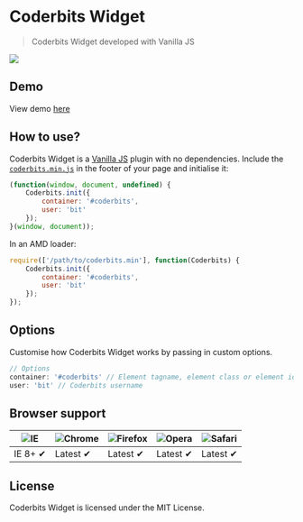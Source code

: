 # Coderbits Widget
> Coderbits Widget developed with Vanilla JS

![](https://raw.github.com/pinceladasdaweb/Coderbits-Widget/master/example/screenshot.png)

## Demo
View demo [here](http://www.pinceladasdaweb.com.br/blog/uploads/coderbits/)

## How to use?
Coderbits Widget is a [Vanilla JS](http://vanilla-js.com/) plugin with no dependencies. Include the [`coderbits.min.js`](build/coderbits.min.js) in the footer of your page and initialise it:

```javascript
(function(window, document, undefined) {
    Coderbits.init({
        container: '#coderbits',
        user: 'bit'
    });
}(window, document));
```
In an AMD loader:

```js
require(['/path/to/coderbits.min'], function(Coderbits) {
    Coderbits.init({
        container: '#coderbits',
        user: 'bit'
    });
});
```

## Options
Customise how Coderbits Widget works by passing in custom options.

```javascript
// Options
container: '#coderbits' // Element tagname, element class or element id
user: 'bit' // Coderbits username
```

## Browser support

![IE](https://cloud.githubusercontent.com/assets/398893/3528325/20373e76-078e-11e4-8e3a-1cb86cf506f0.png) | ![Chrome](https://cloud.githubusercontent.com/assets/398893/3528328/23bc7bc4-078e-11e4-8752-ba2809bf5cce.png) | ![Firefox](https://cloud.githubusercontent.com/assets/398893/3528329/26283ab0-078e-11e4-84d4-db2cf1009953.png) | ![Opera](https://cloud.githubusercontent.com/assets/398893/3528330/27ec9fa8-078e-11e4-95cb-709fd11dac16.png) | ![Safari](https://cloud.githubusercontent.com/assets/398893/3528331/29df8618-078e-11e4-8e3e-ed8ac738693f.png)
--- | --- | --- | --- | --- |
IE 8+ ✔ | Latest ✔ | Latest ✔ | Latest ✔ | Latest ✔ |

## License
Coderbits Widget is licensed under the MIT License.